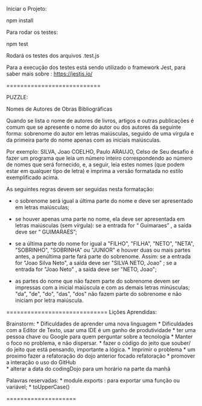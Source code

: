 
Iniciar o Projeto:

npm install

Para rodar os testes:

npm test

Rodará os testes dos arquivos <arquivo>.test.js

Para a execução dos testes está sendo utilizado o framework Jest, para saber mais sobre :
https://jestjs.io/

===========================

PUZZLE:

Nomes de Autores de Obras Bibliográficas

Quando se lista o nome de autores de livros, artigos e outras publicações é comum que se apresente o nome do autor ou dos autores da seguinte forma: sobrenome do autor em letras maiúsculas, seguido de uma vírgula e da primeira parte do nome apenas com as iniciais maiúsculas.

Por exemplo:
SILVA, Joao
COELHO, Paulo
ARAUJO, Celso de
Seu desafio é fazer um programa que leia um número inteiro correspondendo ao número de nomes que será fornecido, e, a seguir, leia estes nomes (que podem estar em qualquer tipo de letra) e imprima a versão formatada no estilo exemplificado acima.

As seguintes regras devem ser seguidas nesta formatação:

* o sobrenome será igual a última parte do nome e deve ser apresentado em letras maiúsculas;

* se houver apenas uma parte no nome, ela deve ser apresentada em letras maiúsculas (sem vírgula): se a entrada for “ Guimaraes” , a saída deve ser “ GUIMARAES”;

* se a última parte do nome for igual a "FILHO", "FILHA", "NETO", "NETA", "SOBRINHO", "SOBRINHA" ou "JUNIOR" e houver duas ou mais partes antes, a penúltima parte fará parte do sobrenome. Assim: se a entrada for "Joao Silva Neto", a saída deve ser "SILVA NETO, Joao" ; se a entrada for "Joao Neto" , a saída deve ser "NETO, Joao";

* as partes do nome que não fazem parte do sobrenome devem ser impressas com a inicial maiúscula e com as demais letras minúsculas;
"da", "de", "do", "das", "dos" não fazem parte do sobrenome e não iniciam por letra maiúscula.


=============================
Lições Aprendidas:

Brainstorm:
    * Dificuldades de aprender uma nova linguagem
    * Dificuldades com a Editor de Texto, usar uma IDE é um ganho de produtividade
    * ter uma pessoa chave ou Google para quem perguntar sobre a tecnologia 
    * Manter o foco no problema, e não dispersar.
    * fazer o código do jeito que souber/ do jeito que está pensando, importante a lógica.
    * Imprimir o problema
    * um proximo fazer a refatoração do dojo anterior focado refatoração 
    * promover a interação o uso do GitHub  
    * alterar a data do codingDojo para um horário na parte da manhã
    
Palavras reservadas:
    * module.exports : para exportar uma função ou variável;
    * toUpperCase()
    
====================

